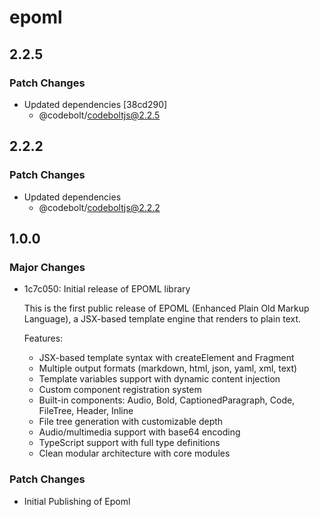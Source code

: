 # epoml

## 2.2.5

### Patch Changes

- Updated dependencies [38cd290]
  - @codebolt/codeboltjs@2.2.5

## 2.2.2

### Patch Changes

- Updated dependencies
  - @codebolt/codeboltjs@2.2.2

## 1.0.0

### Major Changes

- 1c7c050: Initial release of EPOML library

  This is the first public release of EPOML (Enhanced Plain Old Markup Language), a JSX-based template engine that renders to plain text.

  Features:

  - JSX-based template syntax with createElement and Fragment
  - Multiple output formats (markdown, html, json, yaml, xml, text)
  - Template variables support with dynamic content injection
  - Custom component registration system
  - Built-in components: Audio, Bold, CaptionedParagraph, Code, FileTree, Header, Inline
  - File tree generation with customizable depth
  - Audio/multimedia support with base64 encoding
  - TypeScript support with full type definitions
  - Clean modular architecture with core modules

### Patch Changes

- Initial Publishing of Epoml
